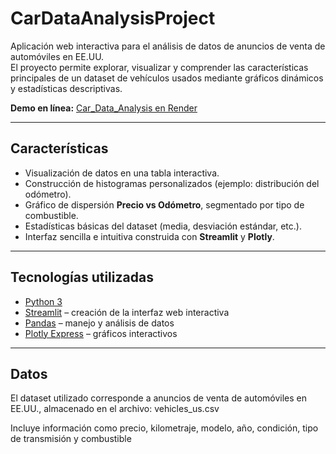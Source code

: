 # CarDataAnalysisProject

Aplicación web interactiva para el análisis de datos de anuncios de venta de automóviles en EE.UU.  
El proyecto permite explorar, visualizar y comprender las características principales de un dataset de vehículos usados mediante gráficos dinámicos y estadísticas descriptivas.

**Demo en línea:** [Car_Data_Analysis en Render](https://sprint6-dwqy.onrender.com)

---

## Características

- Visualización de datos en una tabla interactiva.  
- Construcción de histogramas personalizados (ejemplo: distribución del odómetro).  
- Gráfico de dispersión **Precio vs Odómetro**, segmentado por tipo de combustible.  
- Estadísticas básicas del dataset (media, desviación estándar, etc.).  
- Interfaz sencilla e intuitiva construida con **Streamlit** y **Plotly**.  

---

## Tecnologías utilizadas

- [Python 3](https://www.python.org/)  
- [Streamlit](https://streamlit.io/) – creación de la interfaz web interactiva  
- [Pandas](https://pandas.pydata.org/) – manejo y análisis de datos  
- [Plotly Express](https://plotly.com/python/plotly-express/) – gráficos interactivos  

---

## Datos

El dataset utilizado corresponde a anuncios de venta de automóviles en EE.UU., almacenado en el archivo: vehicles_us.csv

Incluye información como precio, kilometraje, modelo, año, condición, tipo de transmisión y combustible

